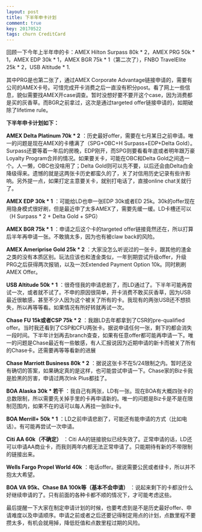 ```yaml
---
layout: post
title: 下半年申卡计划
comment: true
key: 20170522
tags: churn CreditCard
---
```


回顾一下今年上半年申的卡：AMEX Hilton Surpass 80k * 2，AMEX PRG 50k * 1，AMEX EDP 30k * 1，AMEX BGR 75k * 1（第二次了），FNBO TravelElite 25k * 2，USB Altitude * 1.

其中PRG是也第二张了，通过AMEX Corporate Advantage链接申请的，需要有公司的AMEX卡号。可惜完成开卡消费之后一直没有积分post。看了网上一些信息，貌似需要找AMEX开case调查。暂时没想好要不要开这个case，因为消费都是买的灰香草。而BGR之前拿过，这次是通过targeted offer链接申请的，如期破除了lifetime rule。


**下半年申卡计划如下：**



**AMEX Delta Platinum 70k * 2**
：历史最好offer，需要在七月某日之前申请。唯一的问题是现在AMEX的卡槽满了（SPG+OBC+H Surpass+EDP+Delta Gold）。Surpass还要等着一年后的房晚，EDP刚开，而SPG则要看看年底或者明年跟万豪Loyalty Program合并的情况。如果要关卡，可能在OBC和Delta Gold之间选一个。人一懒，OBC也没啥用了；Delta Gold则可以先不要，以后还会由Delta白金降级得来。遗憾的就是这两张卡历史都蛮久的了，关了对信用历史记录有些许影响。另外提一点，如果打定主意要关卡，就别打电话了，直接online chat关就行了。


**AMEX EDP 30k * 1**
：可能给LD也申一张EDP 30k或者ED 25k。30k的offer现在用隐身模式很好刷，但是最近申了太多AMEX了，需要先缓一缓。LD卡槽还可以（H Surpass * 2 + Delta Gold + SPG）


**AMEX BGR 75k * 1**
：申请之后这个卡的targeted offer链接竟然还在，所以打算后半年再申请一张。不敢搞太多，因为也有被claw back的风险。


**AMEX Ameriprise Gold 25k * 2**
：大家没怎么听说过的一张卡，跟其他的渣金之类的没有本质区别。玩法应该也和渣金类似，一年到期尝试升级offer，升级PRG之后获得两次报销，以及一次Extended Payment Option 10k。同时刷刷AMEX Offer。


**USB Altitude 50k * 1**
：很奇怪我的申请悲剧了，而LD通过了。下半年可能再尝试一次，或者就不试了。不申的原因很简单，开卡消费不敢买灰香草，因为USB最近很敏感，甚至不少人因为这个被关了所有的卡。我现有的两张USB还不想损失，所以再等等看。如果情况有所好转就再试一次。


**Chase FU 15k或者CSP 75k * 2**
：我跟LD去年都拿到了CSR的pre-qualified offer。当时我还看到了CSP和CFU两张卡。据说申请任何一张，剩下的都会消失一段时间。下半年计划再去branch查查，如果有任意offer都可能再申请一下。唯一的问题是Chase最近有一些敏感，有人汇报说因为近期申请的新卡而被关了所有的Chase卡。还需要再等等看新的进展


**Chase Marriott Business 80k * 2**
：据说这张卡不在5/24限制之内。暂时还没有确切的答案，如果确定真的是这样，也可能尝试申请一下。Chase家的Biz卡我是脸黑的厉害，申请过两次Ink Plus都挂了。


**BOA Alaska 30k * 若干**
：我自己有两张，LD有一张。现在BOA有大概四张卡的总数限制，所以需要先关掉手里的卡再申请新的。唯一的问题是Biz卡是不是在限制范围内，如果不在的话可以每人再挂一张Biz卡。


**BOA Merrill+ 50k * 1**
：LD之前申请悲剧了，可能还有能申请的方式（比如电话）。有可能再尝试一次申请。


**Citi AA 60k（不确定）**
：Citi AA的链接貌似已经失效了。正常申请的话，LD还可以申请AA商业卡，而我则两年内都无法正常申请了。只能期待有新的不带限制的链接出来。


**Wells Fargo Propel World 40k**
：电话offer。据说需要公民或者绿卡，所以并不抱太大希望。


**BOA VA 95k、Chase BA 100k等（基本不会申请）**
：说起来剩下的卡都没什么好继续申请的了。只有前面的各种卡都不顺的情况下，才可能考虑这些。

最后提醒一下大家在制定申请计划的时候，也要考虑到是不是历史最好offer、申请难度以及申请顺序。申请之前或者之后还要记得制定用点的计划，点数里程不要攒太多，有机会就用掉，降低贬值和点数里程过期的风险。
